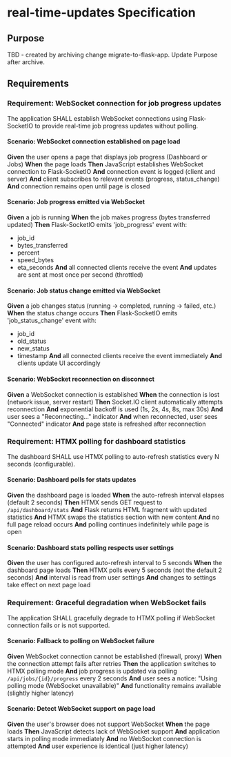 # real-time-updates Specification

## Purpose
TBD - created by archiving change migrate-to-flask-app. Update Purpose after archive.
## Requirements
### Requirement: WebSocket connection for job progress updates

The application SHALL establish WebSocket connections using Flask-SocketIO to provide real-time job progress updates without polling.

#### Scenario: WebSocket connection established on page load

**Given** the user opens a page that displays job progress (Dashboard or Jobs)
**When** the page loads
**Then** JavaScript establishes WebSocket connection to Flask-SocketIO
**And** connection event is logged (client and server)
**And** client subscribes to relevant events (progress, status_change)
**And** connection remains open until page is closed

#### Scenario: Job progress emitted via WebSocket

**Given** a job is running
**When** the job makes progress (bytes transferred updated)
**Then** Flask-SocketIO emits 'job_progress' event with:
  - job_id
  - bytes_transferred
  - percent
  - speed_bytes
  - eta_seconds
**And** all connected clients receive the event
**And** updates are sent at most once per second (throttled)

#### Scenario: Job status change emitted via WebSocket

**Given** a job changes status (running → completed, running → failed, etc.)
**When** the status change occurs
**Then** Flask-SocketIO emits 'job_status_change' event with:
  - job_id
  - old_status
  - new_status
  - timestamp
**And** all connected clients receive the event immediately
**And** clients update UI accordingly

#### Scenario: WebSocket reconnection on disconnect

**Given** a WebSocket connection is established
**When** the connection is lost (network issue, server restart)
**Then** Socket.IO client automatically attempts reconnection
**And** exponential backoff is used (1s, 2s, 4s, 8s, max 30s)
**And** user sees a "Reconnecting..." indicator
**And** when reconnected, user sees "Connected" indicator
**And** page state is refreshed after reconnection

### Requirement: HTMX polling for dashboard statistics

The dashboard SHALL use HTMX polling to auto-refresh statistics every N seconds (configurable).

#### Scenario: Dashboard polls for stats updates

**Given** the dashboard page is loaded
**When** the auto-refresh interval elapses (default 2 seconds)
**Then** HTMX sends GET request to `/api/dashboard/stats`
**And** Flask returns HTML fragment with updated statistics
**And** HTMX swaps the statistics section with new content
**And** no full page reload occurs
**And** polling continues indefinitely while page is open

#### Scenario: Dashboard stats polling respects user settings

**Given** the user has configured auto-refresh interval to 5 seconds
**When** the dashboard page loads
**Then** HTMX polls every 5 seconds (not the default 2 seconds)
**And** interval is read from user settings
**And** changes to settings take effect on next page load

### Requirement: Graceful degradation when WebSocket fails

The application SHALL gracefully degrade to HTMX polling if WebSocket connection fails or is not supported.

#### Scenario: Fallback to polling on WebSocket failure

**Given** WebSocket connection cannot be established (firewall, proxy)
**When** the connection attempt fails after retries
**Then** the application switches to HTMX polling mode
**And** job progress is updated via polling `/api/jobs/{id}/progress` every 2 seconds
**And** user sees a notice: "Using polling mode (WebSocket unavailable)"
**And** functionality remains available (slightly higher latency)

#### Scenario: Detect WebSocket support on page load

**Given** the user's browser does not support WebSocket
**When** the page loads
**Then** JavaScript detects lack of WebSocket support
**And** application starts in polling mode immediately
**And** no WebSocket connection is attempted
**And** user experience is identical (just higher latency)


